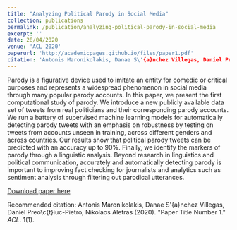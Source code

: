 ```yaml
---
title: "Analyzing Political Parody in Social Media"
collection: publications
permalink: /publication/analyzing-political-parody-in-social-media
excerpt: ''
date: 28/04/2020
venue: 'ACL 2020'
paperurl: 'http://academicpages.github.io/files/paper1.pdf'
citation: 'Antonis Maronikolakis, Danae S\'{a}nchez Villegas, Daniel Preo\c{t}iuc-Pietro, Nikolaos Aletras (2020). &quot;Paper Title Number 1.&quot; <i>ACL</i>. 1(1).'
---
```

Parody is a figurative device used to imitate an entity for comedic or critical purposes and represents a widespread phenomenon in social media through many popular parody accounts. In this paper, we present the first computational study of parody. We introduce a new publicly available data set of tweets from real politicians and their corresponding parody accounts. We run a battery of supervised machine learning models for automatically detecting parody tweets with an emphasis on robustness by testing on tweets from accounts unseen in training, across different genders and across countries. Our results show that political parody tweets can be predicted with an accuracy up to 90%. Finally, we identify the markers of parody through a linguistic analysis. Beyond research in linguistics and political communication, accurately and automatically detecting parody is important to improving fact checking for journalists and analytics such as sentiment analysis through filtering out parodical utterances.

[Download paper here](http://academicpages.github.io/files/parody_acl2020.pdf)

Recommended citation: Antonis Maronikolakis, Danae S\'{a}nchez Villegas, Daniel Preo\c{t}iuc-Pietro, Nikolaos Aletras (2020). "Paper Title Number 1." <i>ACL</i>. 1(1).
